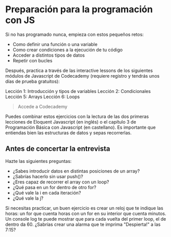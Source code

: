 # Preparación para la programación con JS

Si no has programado nunca, empieza con estos pequeños retos:

- Como definir una función o una variable
- Como crear condiciones a la ejecución de tu código
- Acceder a distintos tipos de datos
- Repetir con bucles

Después, practica a través de las interactive lessons de los siguientes módulos de Javascript de Codecademy (requiere registro y tendrás unos días de prueba gratuitos):

Lección 1: Introducción y tipos de variables
Lección 2: Condicionales  
Lección 5: Arrays
Lección 6: Loops

> Accede a Codecademy

Puedes combinar estos ejercicios con la lectura de las dos primeras lecciones de Eloquent Javascript (en inglés) o el capítulo 3 de Programación Básica con Javascript (en castellano).
Es importante que entiendas bien las estructuras de datos y sepas recorrerlas.

## Antes de concertar la entrevista

Hazte las siguientes preguntas:

- ¿Sabes introducir datos en distintas posiciones de un array?
- ¿Sabrías hacerlo sin usar push()?
- ¿Eres capaz de recorrer el array con un loop?
- ¿Qué pasa en un for dentro de otro for?
- ¿Qué vale la i en cada iteración?
- ¿Qué vale la j?

Si necesitas practicar, un buen ejercicio es crear un reloj que te indique las horas: un for que cuenta horas con un for en su interior que cuenta minutos. Un console log te puede mostrar que para cada vuelta del primer loop, el de dentro da 60. ¿Sabrías crear una alarma que te imprima "Despierta!" a las 7:15?
